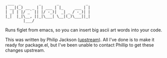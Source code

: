      ___  _        _       _            _
    | __|(_) __ _ | | ___ | |_     ___ | |
    | _| | |/ _` || |/ -_)|  _| _ / -_)| |
    |_|  |_|\__, ||_|\___| \__|(_)\___||_|
            |___/

Runs figlet from emacs, so you can insert big ascii art words into your code.  

This was written by Philip Jackson ([upstream](http://repo.or.cz/w/ShellArchive.git)).  All I've done is to make it ready for package.el, but I've been unable to contact Phillip to get these changes upstream.